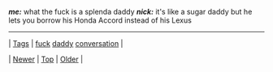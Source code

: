 <!--
title:
date: 2020-06-28T15:27:00.389Z
tags: fuck, daddy, conversation
-->




***me:*** what the fuck is a splenda daddy ***nick:*** it's like a sugar daddy but he lets you borrow his Honda Accord instead of his Lexus

<!--BOTTOM-POST-NAVIGATION-->
---

| [Tags](tags.md) | [fuck](tag-fuck.md) [daddy](tag-daddy.md) [conversation](tag-conversation.md) |

| [Newer](99480439709.md) | [Top](index.md) | [Older](99551933864.md) |